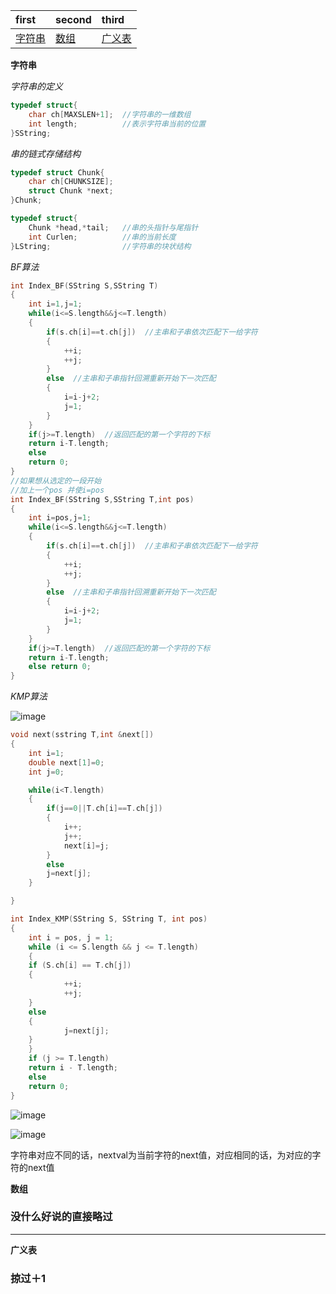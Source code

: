 |    first     |   second    |   third    |
|:-------------|:---------|:-----------|
|[字符串](#p1)|[数组](#p2)|[广义表](#p3)|

<span id="p1">**字符串**</span>

*字符串的定义*

~~~cpp
typedef struct{
    char ch[MAXSLEN+1];  //字符串的一维数组
    int length;          //表示字符串当前的位置
}SString;
~~~

*串的链式存储结构*

~~~cpp
typedef struct Chunk{
    char ch[CHUNKSIZE];
    struct Chunk *next;
}Chunk;

typedef struct{
    Chunk *head,*tail;   //串的头指针与尾指针
    int Curlen;          //串的当前长度
}LString;                //字符串的块状结构
~~~


*BF算法*

~~~cpp
int Index_BF(SString S,SString T)
{
    int i=1,j=1;
    while(i<=S.length&&j<=T.length)
    {
        if(s.ch[i]==t.ch[j])  //主串和子串依次匹配下一给字符
        {
            ++i;
            ++j;
        }
        else  //主串和子串指针回溯重新开始下一次匹配
        {
            i=i-j+2;
            j=1;
        }
    }
    if(j>=T.length)  //返回匹配的第一个字符的下标
    return i-T.length;
    else
    return 0;
}
//如果想从选定的一段开始
//加上一个pos 并使i=pos
int Index_BF(SString S,SString T,int pos)
{
    int i=pos,j=1;
    while(i<=S.length&&j<=T.length)
    {
        if(s.ch[i]==t.ch[j])  //主串和子串依次匹配下一给字符
        {
            ++i;
            ++j;
        }
        else  //主串和子串指针回溯重新开始下一次匹配
        {
            i=i-j+2;
            j=1;
        }
    }
    if(j>=T.length)  //返回匹配的第一个字符的下标
    return i-T.length;
    else return 0;
}
~~~

*KMP算法*

![image](https://github.com/HellowJasper/Jasper-data-structure/assets/130765164/939107df-88d8-48d7-8bc9-85df64bf6000)


~~~cpp
void next(sstring T,int &next[])
{
    int i=1;
    double next[1]=0;
    int j=0;

    while(i<T.length)
    {
        if(j==0||T.ch[i]==T.ch[j])
        {
            i++;
            j++;
            next[i]=j;
        }
        else
        j=next[j];
    }

}

int Index_KMP(SString S, SString T, int pos)
{
    int i = pos, j = 1;
    while (i <= S.length && j <= T.length)
    {
    if (S.ch[i] == T.ch[j]) 
    {
            ++i;
            ++j;
    }
    else 
    {
            j=next[j];
    }
    }
    if (j >= T.length)
    return i - T.length;
    else
    return 0;
}
~~~
![image](https://github.com/HellowJasper/Jasper-data-structure/assets/130765164/b7f6d12b-40f0-483e-ab33-629297021058)

![image](https://github.com/HellowJasper/Jasper-data-structure/assets/130765164/933e5e72-601c-4766-85b2-0e911238ba07)

字符串对应不同的话，nextval为当前字符的next值，对应相同的话，为对应的字符的next值


<span id="p2">**数组**</span>

### 没什么好说的直接略过

<hr>

<span id="p3">**广义表**</span>

### 掠过＋1



